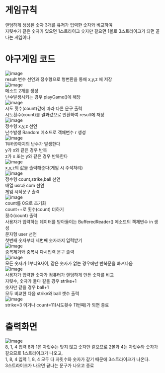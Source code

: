 # 게임규칙
랜덤하게 생성된 숫자 3개를 유저가 입력한 숫자와 비교하여 <br>
자릿수가 같은 숫자가 있으면 1스트라이크 숫자만 같으면 1볼로 3스트라이크가 되면 끝나는 게임이다<br>
# 야구게임 코드
![image](https://user-images.githubusercontent.com/102035198/173285491-20860e27-5822-4520-b1a0-9b98d7056031.png)<br>
result 변수 선언과 정수형으로 형변환을 통해 x,y,z 에 저장<br>
![image](https://user-images.githubusercontent.com/102035198/173283958-404d5aaf-b575-4d4d-8af9-d7e2dea69a0b.png)<br>
메소드 2개를 생성<br>
난수발생시키는 경우 playGame()에 해당<br>
![image](https://user-images.githubusercontent.com/102035198/173285566-b2398239-b7d2-44a3-8747-2369d8cbd79b.png)<br>
시도 횟수(count)값에 따라 다른 문구 출력<br>
시도횟수(count)를 결과값으로 반환하여 result에 저장<br>
![image](https://user-images.githubusercontent.com/102035198/173285691-ae7b8232-6d92-4915-9c1f-7f517d187a54.png)<br>
정수형 x,y,z 선언<br>
난수발생 Random 메소드로 객체변수 r 생성<br>
![image](https://user-images.githubusercontent.com/102035198/173284941-c3058adf-e9be-4a1b-b44f-ad80e0f91f62.png)<br>
1부터9까지의 난수가 발생한다<br>
y가 x와 같은 경우 반복<br>
z가 x 또는 y와 같은 경우 반복한다<br>
![image](https://user-images.githubusercontent.com/102035198/173285807-885301be-f7bc-43b4-8d48-69e57b4f846f.png)<br>
x,y,z의 값을 출력해준다(게임 시 주석처리)<br>
![image](https://user-images.githubusercontent.com/102035198/173285972-2e0c4e41-da30-4d8b-828e-0e7aa457d301.png)<br>
정수형 count,strike,ball 선언<br>
배열 usr과 com 선언<br>
게임 시작문구 출력<br>
![image](https://user-images.githubusercontent.com/102035198/173286152-c97b104a-c56c-4494-80c2-00c85a6a3843.png)<br>
count를 0으로 초기화<br>
count++로 횟수(count) 더하기<br>
횟수(count) 출력<br>
사용자가 입력하는 데이터를 받아들이는 BufferedReader() 메소드의 객체변수 in 생성<br>
문자형 user 선언<br>
첫번째 숫자부터 세번째 숫자까지 입력받기<br>
![image](https://user-images.githubusercontent.com/102035198/173286642-9a4dc093-1800-4225-a478-e72669147486.png)<br>
중복제거와 중복시 다시입력 문구 출력<br>
![image](https://user-images.githubusercontent.com/102035198/173286692-587b8582-cc63-4488-aad6-81e505098dc7.png)<br>
모든 숫자가 1부터9사이, 같은 숫자가 없는 경우에만 반복문을 빠져나옴<br>
![image](https://user-images.githubusercontent.com/102035198/173286756-d058c457-5d1d-46d6-9c1f-3b70eca0c5f2.png)<br>
사용자가 입력한 숫자가 컴퓨터가 랜덤하게 만든 숫자를 비교<br>
자릿수, 숫자가 둘다 같을 경우 strike+1<br>
숫자만 같을 경우 ball+1<br>
모두 비교한 다음 strike와 ball 갯수 출력<br>
![image](https://user-images.githubusercontent.com/102035198/173287062-696a4db6-6bfd-49cd-916f-6d7c14d6c3e4.png)<br>
strike=3 이거나 count=11(시도횟수 11번째)가 되면 종료<br>
# 출력화면
![image](https://user-images.githubusercontent.com/102035198/173264797-f04075fe-034e-4d94-816f-80eb1df47124.png)<br>
8, 1, 4 입력 8과 1은 자릿수는 맞지 않고 숫자만 같으므로 2볼과 4는 자릿수와 숫자가 같으므로 1스트라이크가 나오고,<br>
1, 8, 4 입력 1, 8, 4 모두 다 자릿수와 숫자가 같기 때문에 3스트라이크가 나온다.<br>
3스트라이크가 나오면 끝나는 문구가 나오고 종료
